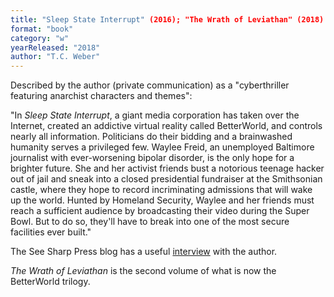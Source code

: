 ```yaml
---
title: "Sleep State Interrupt" (2016); "The Wrath of Leviathan" (2018)
format: "book"
category: "w"
yearReleased: "2018"
author: "T.C. Weber"
---
```

Described by the author (private  communication) as a "cyberthriller featuring anarchist characters and  themes":

"In _Sleep State Interrupt_, a giant media corporation has taken over the  Internet, created an addictive virtual reality called BetterWorld, and controls  nearly all information. Politicians do their bidding and a brainwashed humanity  serves a privileged few. Waylee Freid, an unemployed Baltimore journalist with  ever-worsening bipolar disorder, is the only hope for a brighter future. She and  her activist friends bust a notorious teenage hacker out of jail and sneak into  a closed presidential fundraiser at the Smithsonian castle, where they hope to  record incriminating admissions that will wake up the world. Hunted by Homeland  Security, Waylee and her friends must reach a sufficient audience by  broadcasting their video during the Super Bowl. But to do so, they'll have to  break into one of the most secure facilities ever built."

The See Sharp Press blog has a useful <a href="https://seesharppress.wordpress.com/2016/09/02/interview-t-c-weber-author-of-sleep-state-interrupt/"> interview</a> with the author.

_The Wrath of Leviathan_ is the second volume of what is now the BetterWorld trilogy.
